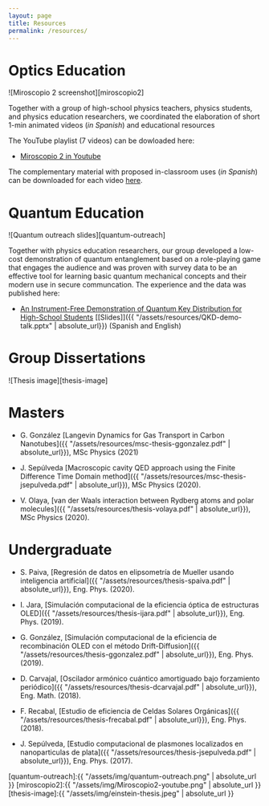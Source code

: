 ```yaml
---
layout: page
title: Resources
permalink: /resources/
---
```




# **Optics Education** 

![Miroscopio 2 screenshot][miroscopio2]

Together with a group of high-school physics teachers, physics students, and physics education researchers, we coordinated the elaboration of short 1-min animated videos (*in Spanish*) and educational resources 

The YouTube playlist (7 videos) can be dowloaded here: 

* [Miroscopio 2 in Youtube](https://youtube.com/playlist?list=PLzsHKhJlrD0nf9knmk3d8HtdtWNk_aqHO)

The complementary material with proposed in-classroom uses (*in Spanish*) can be downloaded for each video [here](https://educa.miroptics.cl/2021/01/08/miroscopio-ii/). 

# **Quantum Education**

![Quantum outreach slides][quantum-outreach]

Together with physics education researchers, our group developed a low-cost demonstration of quantum entanglement based on a role-playing game that engages the audience and was proven with survey data to be an effective tool for learning basic quantum mechanical concepts and their modern use in secure communcation. The experience and the data was published here: 

- [An Instrument-Free Demonstration of Quantum Key Distribution for High-School Students](https://arxiv.org/abs/1904.10537) [[Slides]]({{ "/assets/resources/QKD-demo-talk.pptx" | absolute_url}})
(Spanish and English) 


# **Group Dissertations**

![Thesis image][thesis-image]



# Masters

- G. González [Langevin Dynamics for Gas Transport in Carbon Nanotubes]({{ "/assets/resources/msc-thesis-ggonzalez.pdf" | absolute_url}}), MSc Physics (2021)


- J. Sepúlveda [Macroscopic cavity QED approach using the Finite Difference Time Domain method]({{ "/assets/resources/msc-thesis-jsepulveda.pdf" | absolute_url}}), MSc Physics (2020).


- V. Olaya, [van der Waals interaction between Rydberg atoms and polar molecules]({{ "/assets/resources/thesis-volaya.pdf" | absolute_url}}), MSc Physics (2020).



# Undergraduate

- S. Paiva, [Regresión de datos en elipsometría de Mueller usando inteligencia artificial]({{ "/assets/resources/thesis-spaiva.pdf" | absolute_url}}), Eng. Phys. (2020).

- I. Jara, [Simulación computacional de la eficiencia óptica de estructuras OLED]({{ "/assets/resources/thesis-ijara.pdf" | absolute_url}}), Eng. Phys. (2019).

- G. González, [Simulación computacional de la eficiencia de recombinación OLED con el método Drift-Diffusion]({{ "/assets/resources/thesis-ggonzalez.pdf" | absolute_url}}), Eng. Phys. (2019).

- D. Carvajal, [Oscilador armónico cuántico amortiguado bajo forzamiento periódico]({{ "/assets/resources/thesis-dcarvajal.pdf" | absolute_url}}), Eng. Math. (2018).

- F. Recabal, [Estudio de eficiencia de Celdas Solares Orgánicas]({{ "/assets/resources/thesis-frecabal.pdf" | absolute_url}}), Eng. Phys. (2018).

- J. Sepúlveda, [Estudio computacional de plasmones localizados en nanoparticulas de plata]({{ "/assets/resources/thesis-jsepulveda.pdf" | absolute_url}}), Eng. Phys. (2017).
 

[quantum-outreach]:{{ "/assets/img/quantum-outreach.png" | absolute_url }} 
[miroscopio2]:{{ "/assets/img/Miroscopio2-youtube.png" | absolute_url }} 
[thesis-image]:{{ "/assets/img/einstein-thesis.jpeg" | absolute_url }} 
